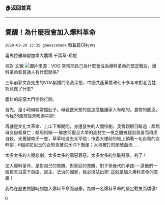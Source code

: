 ###  [:house:返回首頁](https://github.com/ourhimalayas/txt)
---

## 覺醒！為什麼我會加入爆料革命
`2020-08-20 15:35 gnewscanada` [轉載自GNews](https://gnews.org/zh-hant/308170/)

喜馬拉雅聯盟加拿大農場 千葉草-珍妮

校對 文錦
![](https://s3.amazonaws.com/gnews-media-offload/wp-content/uploads/2020/08/20153242/117.png)圖片來源：VOG 
常常問自己為什麼會成為爆料革命的堅定戰友，爆料革命和普通人有什麼關係?

三年前郭文貴先生的VOA斷播門令我深思，中國共產黨篡政七十多年來對老百姓究竟做了什麼?

塵封的記憶大門徐徐打開。

首先，是小時候經常餓肚子，母親整天想的是怎麼能讓家人有吃的。食物的匱乏，令我28歲前從未喝過牛奶!

再就是文化大革命、上山下鄉期間，身邊發生的人間慘劇。我曾親眼目睹過：鄰居母女自殺身亡；鄰居阿姨—-解放前復旦大學的高材生一夜之間被趕到黑屋而憤懣自殺，光著腳席子一卷，草草地送去太平間；市委大樓前的地上躺著一名自殺的女幹部；6個如花似玉的女知青被洪水沖下懸崖；大哥被打的頭破血流……

太多太多的人間悲劇，太多太多的邪惡罪惡，太多太多的無恥殘暴，夠了！

加入爆料革命，是對自己的救贖、對家庭的救贖、對子孫後代的承諾—-還他們一個藍天白雲下自由、民主、法治的國家，我必須站出來! 這就是加入爆料革命的意義！

我為在歷史關鍵時刻加入爆料革命而自豪，為做一名爆料革命的堅定戰友而驕傲!

0
